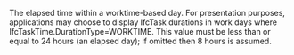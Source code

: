 The elapsed time within a worktime-based day. For presentation purposes, applications may choose to display IfcTask durations in work days where IfcTaskTime.DurationType=WORKTIME. This value must be less than or equal to 24 hours (an elapsed day); if omitted then 8 hours is assumed.